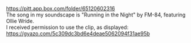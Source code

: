 https://pitt.app.box.com/folder/65120602316 \
The song in my soundscape is "Running in the Night" by FM-84, featuring Ollie Wride. \
I received permission to use the clip, as displayed: https://gyazo.com/5c309dc3bd6e4deae5062094f31ae95b
